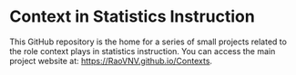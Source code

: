 # Context in Statistics Instruction

This GitHub repository is the home for a series of small projects related to the role context plays in statistics instruction. You can access the main project website at: https://RaoVNV.github.io/Contexts. 
